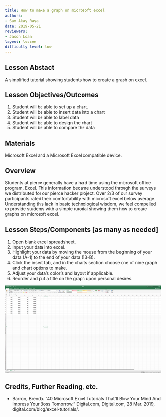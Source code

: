 ```yaml
---
title: How to make a graph on microsoft excel
authors:
- Sam Akay Raya
date: 2019-05-21
reviewers:
- Jason Loan
layout: lesson
difficulty level: low
---
```


## Lesson Abstact
A simplified tutorial showing students how to create a graph on excel.
## Lesson Objectives/Outcomes
1. Student will be able to set up a chart.
1. Student will be able to insert data into a chart
1. Student will be able to label data
1. Student will be able to design the chart
1. Student will be able to compare the data 


## Materials

Microsoft Excel and a Microsoft Excel compatible device.

## Overview

Students at pierce generally have a hard time using the microsoft office program, Excel. This information became understood through the surveys we distributed for our pierce hacker project. Over 2/3 of our survey participants rated their comfortability with microsoft excel below average. Understanding this lack in basic technological wisdom, we feel compelled to provide students with a simple tutorial showing them how to create graphs on microsoft excel.

## Lesson Steps/Components [as many as needed]
1. Open blank excel spreadsheet.
1. Input your data into excel.
1. Highlight your data by moving the mouse from the beginning of your data (A-1) to the end of your data (13-B).
1. Click the insert tab, and in the charts section choose one of nine graph and chart options to make.
1. Adjust your data’s color’s and layout if applicable.
1. Reorder and put a title on the graph upon personal desires.

![test](images/excel_step1.png)


## Credits, Further Reading, etc.

* Barron, Brenda. “40 Microsoft Excel Tutorials That'll Blow Your Mind And Impress Your Boss Tomorrow.” Digital.com, Digital.com, 28 Mar. 2019, digital.com/blog/excel-tutorials/.










